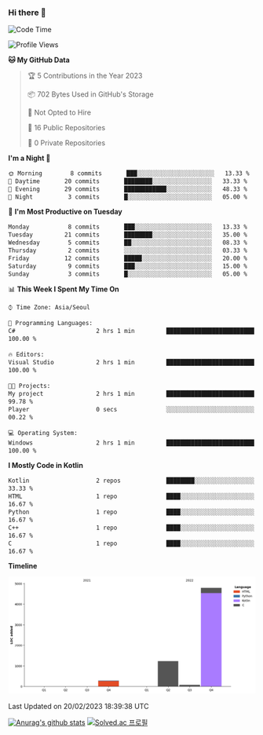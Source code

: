 ### Hi there 👋
<!--START_SECTION:waka-->
![Code Time](http://img.shields.io/badge/Code%20Time-13%20hrs%2036%20mins-blue)

![Profile Views](http://img.shields.io/badge/Profile%20Views-0-blue)

**🐱 My GitHub Data** 

> 🏆 5 Contributions in the Year 2023
 > 
> 📦 702 Bytes Used in GitHub's Storage 
 > 
> 🚫 Not Opted to Hire
 > 
> 📜 16 Public Repositories 
 > 
> 🔑 0 Private Repositories  
 > 
**I'm a Night 🦉** 

```text
🌞 Morning        8 commits       ███░░░░░░░░░░░░░░░░░░░░░░   13.33 % 
🌆 Daytime       20 commits       ████████░░░░░░░░░░░░░░░░░   33.33 % 
🌃 Evening       29 commits       ████████████░░░░░░░░░░░░░   48.33 % 
🌙 Night          3 commits       █░░░░░░░░░░░░░░░░░░░░░░░░   05.00 % 

```
📅 **I'm Most Productive on Tuesday** 

```text
Monday           8 commits       ███░░░░░░░░░░░░░░░░░░░░░░   13.33 % 
Tuesday         21 commits       ████████░░░░░░░░░░░░░░░░░   35.00 % 
Wednesday        5 commits       ██░░░░░░░░░░░░░░░░░░░░░░░   08.33 % 
Thursday         2 commits       ░░░░░░░░░░░░░░░░░░░░░░░░░   03.33 % 
Friday          12 commits       █████░░░░░░░░░░░░░░░░░░░░   20.00 % 
Saturday         9 commits       ███░░░░░░░░░░░░░░░░░░░░░░   15.00 % 
Sunday           3 commits       █░░░░░░░░░░░░░░░░░░░░░░░░   05.00 % 

```


📊 **This Week I Spent My Time On** 

```text
⌚︎ Time Zone: Asia/Seoul

💬 Programming Languages: 
C#                       2 hrs 1 min         █████████████████████████   100.00 % 

🔥 Editors: 
Visual Studio            2 hrs 1 min         █████████████████████████   100.00 % 

🐱‍💻 Projects: 
My project               2 hrs 1 min         █████████████████████████   99.78 % 
Player                   0 secs              ░░░░░░░░░░░░░░░░░░░░░░░░░   00.22 % 

💻 Operating System: 
Windows                  2 hrs 1 min         █████████████████████████   100.00 % 

```

**I Mostly Code in Kotlin** 

```text
Kotlin                   2 repos             ████████░░░░░░░░░░░░░░░░░   33.33 % 
HTML                     1 repo              ████░░░░░░░░░░░░░░░░░░░░░   16.67 % 
Python                   1 repo              ████░░░░░░░░░░░░░░░░░░░░░   16.67 % 
C++                      1 repo              ████░░░░░░░░░░░░░░░░░░░░░   16.67 % 
C                        1 repo              ████░░░░░░░░░░░░░░░░░░░░░   16.67 % 

```


**Timeline**

![Chart not found](https://raw.githubusercontent.com/heosumin518/heosumin518/main/charts/bar_graph.png) 


 Last Updated on 20/02/2023 18:39:38 UTC
<!--END_SECTION:waka-->
[![Anurag's github stats](https://github-readme-stats.vercel.app/api?username=heosumin518)](https://github.com/anuraghazra/github-readme-stats)
[![Solved.ac
프로필](http://mazassumnida.wtf/api/v2/generate_badge?boj=heosumin)](https://solved.ac/heosumin)
